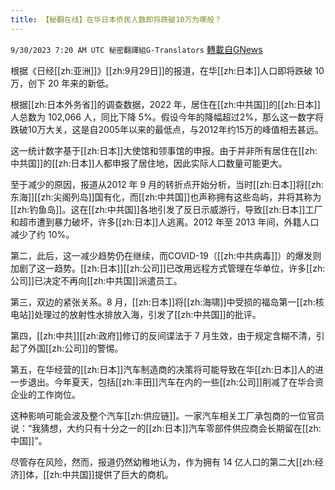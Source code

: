 ```yaml
---
title: 【秘翻在线】在华日本侨民人数即将跌破10万为哪般？
---
```

`9/30/2023 7:20 AM UTC 秘密翻譯組G-Translators` [轉載自GNews](https://gnews.org/articles/1759334)

根据《日经[[zh:亚洲]]》[[zh:9月29日]]的报道，在华[[zh:日本]]人口即将跌破 10 万，创下 20 年来的新低。

根据[[zh:日本外务省]]的调查数据，2022 年，居住在[[zh:中共国]]的[[zh:日本]]人总数为 102,066 人，同比下降 5%。假设今年的降幅超过2%，那么这一数字将跌破10万大关，这是自2005年以来的最低点，与2012年约15万的峰值相去甚远。

这一统计数字基于[[zh:日本]]大使馆和领事馆的申报。由于并非所有居住在[[zh:中共国]]的[[zh:日本]]人都申报了居住地，因此实际人口数量可能更大。

至于减少的原因，报道从2012 年 9 月的转折点开始分析，当时[[zh:日本]]将[[zh:东海]][[zh:尖阁列岛]]国有化，而[[zh:中共国]]也声称拥有这些岛屿，并将其称为[[zh:钓鱼岛]]。这在[[zh:中共国]]各地引发了反日示威游行，导致[[zh:日本]]工厂和超市遭到暴力破坏，许多[[zh:日本]]人逃离。2012 年至 2013 年间，外籍人口减少了约 10%。

第二，此后，这一减少趋势仍在继续，而COVID-19（[[zh:中共病毒]]）的爆发则加剧了这一趋势。[[zh:日本]][[zh:公司]]已改用远程方式管理在华单位，许多[[zh:公司]]已决定不再向[[zh:中共国]]派遣员工。

第三，双边的紧张关系。8 月，[[zh:日本]]将[[zh:海啸]]中受损的福岛第一[[zh:核电站]]处理过的放射性水排放入海，引发了[[zh:中共国]]的批评。

第四，[[zh:中共]][[zh:政府]]修订的反间谍法于 7 月生效，由于规定含糊不清，引起了外国[[zh:公司]]的警惕。

第五，在华经营的[[zh:日本]]汽车制造商的决策将可能导致在华[[zh:日本]]人的进一步退出。今年夏天，包括[[zh:丰田]]汽车在内的一些[[zh:公司]]削减了在华合资企业的工作岗位。

这种影响可能会波及整个汽车[[zh:供应链]]。一家汽车相关工厂承包商的一位官员说：“我猜想，大约只有十分之一的[[zh:日本]]汽车零部件供应商会长期留在[[zh:中国]]”。

尽管存在风险，然而，报道仍然幼稚地认为，作为拥有 14 亿人口的第二大[[zh:经济]]体，[[zh:中共国]]提供了巨大的商机。
